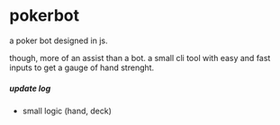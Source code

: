# pokerbot

a poker bot designed in js.

though, more of an assist than a bot. a small cli tool with easy and fast inputs to get a gauge of hand strenght.

##### update log
- small logic (hand, deck)
